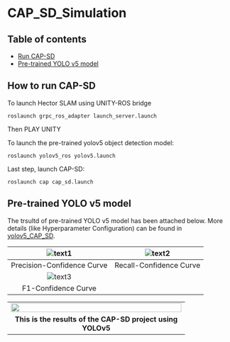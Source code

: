 # CAP_SD_Simulation

## Table of contents
- [Run CAP-SD](#How-to-run-CAP-SD)
- [Pre-trained YOLO v5 model](#Pre-trained-YOLO-v5-model)

## How to run CAP-SD

To launch Hector SLAM using UNITY-ROS bridge

    roslaunch grpc_ros_adapter launch_server.launch

Then PLAY UNITY

To launch the pre-trained yolov5 object detection model:

    roslaunch yolov5_ros yolov5.launch

Last step, launch CAP-SD:

    roslaunch cap cap_sd.launch

## Pre-trained YOLO v5 model
The trsultd of pre-trained YOLO v5 model has been attached below. More details (like Hyperparameter Configuration) can be found in [yolov5_CAP_SD](yolov5_CAP-SD).

| ![text1](https://github.com/Xue1iang/IROS2024_CAP-SD/blob/main/yolov5_CAP-SD/P_curve.png) | ![text2](https://github.com/Xue1iang/IROS2024_CAP-SD/blob/main/yolov5_CAP-SD/R_curve.png) |
| :-------------------: | :-------------------: |
|       Precision-Confidence Curve      |       Recall-Confidence Curve       |
| ![text3](https://github.com/Xue1iang/IROS2024_CAP-SD/blob/main/yolov5_CAP-SD/F1_curve.png) |
|       F1-Confidence Curve      |         


<div style="width: 400px;">
  <table>
    <tr>
      <td align="center">
        <img src="https://github.com/Xue1iang/IROS2024_CAP-SD/blob/main/yolov5_CAP-SD/results.png" style="width:100%; max-width:400px;">
      </td>
    </tr>
    <tr>
      <td align="center">
        <strong>This is the results of the CAP-SD project using YOLOv5</strong>
      </td>
    </tr>
  </table>
</div>
